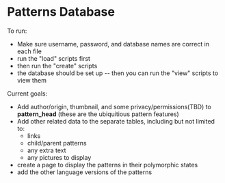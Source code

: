# Patterns Database


To run:

- Make sure username, password, and database names are correct in each file
- run the "load" scripts first
- then run the "create" scripts
- the database should be set up -- then you can run the "view" scripts to view them

Current goals:
- Add author/origin, thumbnail, and some privacy/permissions(TBD) to **pattern_head** (these are the ubiquitious pattern features)
- Add other related data to the separate tables, including but not limited to:
  - links
  - child/parent patterns
  - any extra text
  - any pictures to display
- create a page to display the patterns in their polymorphic states
- add the other language versions of the patterns
